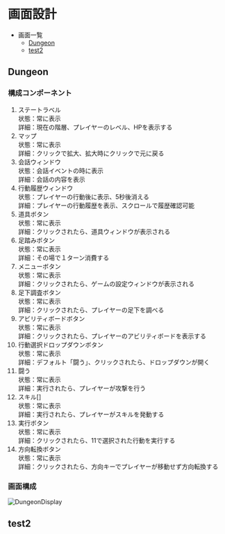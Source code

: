 # 画面設計

* 画面一覧
  * [Dungeon](#Dungeon)
  * [test2](#test2)

## Dungeon

### 構成コンポーネント

1. ステートラベル  
  状態：常に表示  
  詳細：現在の階層、プレイヤーのレベル、HPを表示する  
2. マップ  
  状態：常に表示  
  詳細：クリックで拡大、拡大時にクリックで元に戻る  
3. 会話ウィンドウ  
  状態：会話イベントの時に表示  
  詳細：会話の内容を表示  
4. 行動履歴ウィンドウ  
  状態：プレイヤーの行動後に表示、5秒後消える  
  詳細：プレイヤーの行動履歴を表示、スクロールで履歴確認可能  
5. 道具ボタン  
  状態：常に表示  
  詳細：クリックされたら、道具ウィンドウが表示される  
6. 足踏みボタン  
  状態：常に表示  
  詳細：その場で１ターン消費する  
7. メニューボタン  
  状態：常に表示  
  詳細：クリックされたら、ゲームの設定ウィンドウが表示される  
8. 足下調査ボタン  
  状態：常に表示  
  詳細：クリックされたら、プレイヤーの足下を調べる  
9. アビリティボードボタン  
  状態：常に表示  
  詳細：クリックされたら、プレイヤーのアビリティボードを表示する  
10. 行動選択ドロップダウンボタン  
  状態：常に表示  
  詳細：デフォルト「闘う」、クリックされたら、ドロップダウンが開く  
11. 闘う  
  状態：常に表示  
  詳細：実行されたら、プレイヤーが攻撃を行う  
12. スキル[]  
  状態：常に表示  
  詳細：実行されたら、プレイヤーがスキルを発動する  
13. 実行ボタン  
  状態：常に表示  
  詳細：クリックされたら、11で選択された行動を実行する  
14. 方向転換ボタン  
  状態：常に表示  
  詳細：クリックされたら、方向キーでプレイヤーが移動せず方向転換する  

### 画面構成

![DungeonDisplay](Image/dungeonDisplay.png "DungeonDisplay")

## test2


